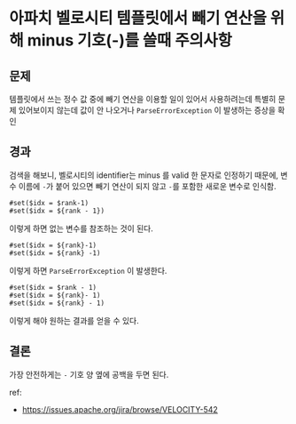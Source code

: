 
# 아파치 벨로시티 템플릿에서 빼기 연산을 위해 minus 기호(-)를 쓸때 주의사항

## 문제
템플릿에서 쓰는 정수 값 중에 빼기 연산을 이용할 일이 있어서 사용하려는데 특별히 문제 있어보이지 않는데 값이 안 나오거나 `ParseErrorException` 이 발생하는 증상을 확인

## 경과

검색을 해보니, 벨로시티의 identifier는 minus 를 valid 한 문자로 인정하기 때문에, 변수 이름에 `-`가 붙어 있으면 빼기 연산이 되지 않고 `-`를 포함한 새로운 변수로 인식함.

```
#set($idx = $rank-1)
#set($idx = ${rank - 1})
```
이렇게 하면 없는 변수를 참조하는 것이 된다.

```
#set($idx = ${rank}-1)
#set($idx = ${rank} -1)
```
이렇게 하면 `ParseErrorException` 이 발생한다.

```
#set($idx = $rank - 1)
#set($idx = ${rank}- 1)
#set($idx = ${rank} - 1)
```
이렇게 해야 원하는 결과를 얻을 수 있다.

## 결론

가장 안전하게는 `-` 기호 양 옆에 공백을 두면 된다.


ref:
- https://issues.apache.org/jira/browse/VELOCITY-542
